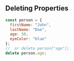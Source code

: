 ## Deleting Properties

```javascript
const person = {
  firstName: "John",
  lastName: "Doe",
  age: 50,
  eyeColor: "blue"
};
//  or delete person["age"];
delete person.age;
```
